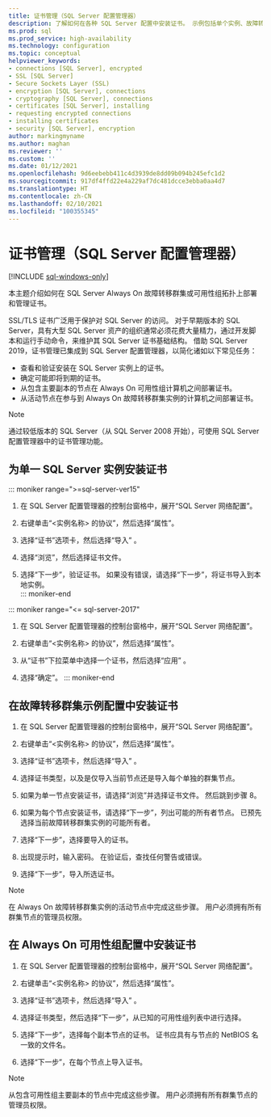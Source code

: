 ```yaml
---
title: 证书管理（SQL Server 配置管理器）
description: 了解如何在各种 SQL Server 配置中安装证书。 示例包括单个实例、故障转移群集和 Always On 可用性组。
ms.prod: sql
ms.prod_service: high-availability
ms.technology: configuration
ms.topic: conceptual
helpviewer_keywords:
- connections [SQL Server], encrypted
- SSL [SQL Server]
- Secure Sockets Layer (SSL)
- encryption [SQL Server], connections
- cryptography [SQL Server], connections
- certificates [SQL Server], installing
- requesting encrypted connections
- installing certificates
- security [SQL Server], encryption
author: markingmyname
ms.author: maghan
ms.reviewer: ''
ms.custom: ''
ms.date: 01/12/2021
ms.openlocfilehash: 9d6eebebb411c4d3939de8dd09b094b245efc1d2
ms.sourcegitcommit: 917df4ffd22e4a229af7dc481dcce3ebba0aa4d7
ms.translationtype: HT
ms.contentlocale: zh-CN
ms.lasthandoff: 02/10/2021
ms.locfileid: "100355345"
---
```

# <a name="certificate-management-sql-server-configuration-manager"></a>证书管理（SQL Server 配置管理器）

[!INCLUDE [sql-windows-only](../../includes/applies-to-version/sql-windows-only.md)]

本主题介绍如何在 SQL Server Always On 故障转移群集或可用性组拓扑上部署和管理证书。

SSL/TLS 证书广泛用于保护对 SQL Server 的访问。 对于早期版本的 SQL Server，具有大型 SQL Server 资产的组织通常必须花费大量精力，通过开发脚本和运行手动命令，来维护其 SQL Server 证书基础结构。 借助 SQL Server 2019，证书管理已集成到 SQL Server 配置管理器，以简化诸如以下常见任务： 

* 查看和验证安装在 SQL Server 实例上的证书。 
* 确定可能即将到期的证书。 
* 从包含主要副本的节点在 Always On 可用性组计算机之间部署证书。 
* 从活动节点在参与到 Always On 故障转移群集实例的计算机之间部署证书。

> [!NOTE]
> 通过较低版本的 SQL Server（从 SQL Server 2008 开始），可使用 SQL Server 配置管理器中的证书管理功能。

##  <a name="to-install-a-certificate-for-a-single-sql-server-instance"></a><a name="provision-single-server-cert"></a> 为单一 SQL Server 实例安装证书  

::: moniker range=">=sql-server-ver15"
1. 在 SQL Server 配置管理器的控制台窗格中，展开“SQL Server 网络配置”。  

2. 右键单击“&lt;实例名称&gt; 的协议”，然后选择“属性”。  

3. 选择“证书”选项卡，然后选择“导入” 。  

4. 选择“浏览”，然后选择证书文件。  

5. 选择“下一步”，验证证书。 如果没有错误，请选择“下一步”，将证书导入到本地实例。  
::: moniker-end

::: moniker range="<= sql-server-2017"
1. 在 SQL Server 配置管理器的控制台窗格中，展开“SQL Server 网络配置”。  

2. 右键单击“&lt;实例名称&gt; 的协议”，然后选择“属性”。  

3. 从“证书”下拉菜单中选择一个证书，然后选择“应用” 。  

4. 选择“确定”。 
::: moniker-end

##  <a name="to-install-a-certificate-in-a-failover-cluster-instance-configuration"></a><a name="provision-failover-cluster-cert"></a> 在故障转移群集示例配置中安装证书  
  
1. 在 SQL Server 配置管理器的控制台窗格中，展开“SQL Server 网络配置”。
  
2. 右键单击“&lt;实例名称&gt; 的协议”，然后选择“属性”。 

3. 选择“证书”选项卡，然后选择“导入” 。

4. 选择证书类型，以及是仅导入当前节点还是导入每个单独的群集节点。

5. 如果为单一节点安装证书，请选择“浏览”并选择证书文件。 然后跳到步骤 8。

6. 如果为每个节点安装证书，请选择“下一步”，列出可能的所有者节点。 已预先选择当前故障转移群集实例的可能所有者。

7. 选择“下一步”，选择要导入的证书。

8. 出现提示时，输入密码。 在验证后，查找任何警告或错误。

9. 选择“下一步”，导入所选证书。

> [!NOTE]
> 在 Always On 故障转移群集实例的活动节点中完成这些步骤。 用户必须拥有所有群集节点的管理员权限。

##  <a name="to-install-a-certificate-in-an-always-on-availability-group-configuration"></a><a name="provision-availability-group-cert"></a> 在 Always On 可用性组配置中安装证书  
  
1. 在 SQL Server 配置管理器的控制台窗格中，展开“SQL Server 网络配置”。
  
2. 右键单击“&lt;实例名称&gt; 的协议”，然后选择“属性”。  
  
3. 选择“证书”选项卡，然后选择“导入” 。  
  
4. 选择证书类型，然后选择“下一步”，从已知的可用性组列表中进行选择。  

5. 选择“下一步”，选择每个副本节点的证书。 证书应具有与节点的 NetBIOS 名一致的文件名。

6. 选择“下一步”，在每个节点上导入证书。


> [!NOTE]
> 从包含可用性组主要副本的节点中完成这些步骤。 用户必须拥有所有群集节点的管理员权限。

